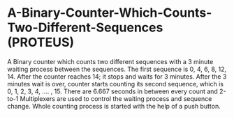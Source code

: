 # A-Binary-Counter-Which-Counts-Two-Different-Sequences (PROTEUS)
A Binary counter which counts two different sequences with a 3 minute waiting process between the sequences. The first sequence is 0, 4, 6, 8, 12, 14. After the counter reaches 14; it stops and waits for 3 minutes. After the 3 minutes wait is over, counter starts counting its second sequence, which is 0, 1, 2, 3, 4, .... , 15. There are 6.667 seconds in between every count and 2-to-1 Multiplexers are used to control the waiting process and sequence change. Whole counting process is started with the help of a push button.
